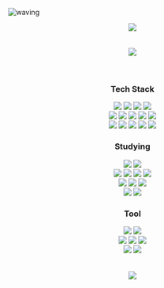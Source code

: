 <!--Title-->
![waving](https://capsule-render.vercel.app/api?type=waving&height=200&text=MINBEOM&fontAlign=80&fontAlignY=40&color=gradient)
<!--Velog-->
<div align="center">
  <a href="https://velog.io/@alsqja2626/posts">
    <img src="https://img.shields.io/badge/Trouble Shooting Velog%20-%235c86fa.svg?&style=for-the-badge&&logoColor=white"/>
  </a>
</div>
<br><br>
<div align="center">
  <img src="https://github-readme-stats.vercel.app/api/top-langs/?username=alsqja&layout=compact"/>
</div>
<br><br>
<!--Tech Stack-->
<h3 align="center">Tech Stack</h3>
<div align="center">
  <img src="https://img.shields.io/badge/java-007396.svg?style=for-the-badge&logo=java&logoColor=white"/>
  <img src="https://img.shields.io/badge/spring-6DB33F.svg?style=for-the-badge&logo=spring&logoColor=white"/>
  <img src="https://img.shields.io/badge/springboot-6DB33F.svg?style=for-the-badge&logo=springboot&logoColor=white"/>
  <img src="https://img.shields.io/badge/jpa-7952B3.svg?style=for-the-badge&logo=jpa&logoColor=white"/>
</div>
<div align="center">
  <img src="https://img.shields.io/badge/javascript-F7DF1E.svg?style=for-the-badge&logo=javascript&logoColor=black"/>
  <img src="https://img.shields.io/badge/react-61DAFB.svg?style=for-the-badge&logo=react&logoColor=black"/>
  <img src="https://img.shields.io/badge/html5-E34F26.svg?style=for-the-badge&logo=html5&logoColor=white"/>
  <img src="https://img.shields.io/badge/css3-1572B6.svg?style=for-the-badge&logo=css3&logoColor=white"/>
  <img src="https://img.shields.io/badge/jquery-0769AD.svg?style=for-the-badge&logo=jquery&logoColor=white"/>
</div>
<div align="center">
  <img src="https://img.shields.io/badge/mysql-4479A1.svg?style=for-the-badge&logo=mysql&logoColor=white"/>
  <img src="https://img.shields.io/badge/postgresql-336791.svg?style=for-the-badge&logo=postgresql&logoColor=white"/>
  <img src="https://img.shields.io/badge/mongodb-47A248.svg?style=for-the-badge&logo=mongodb&logoColor=white"/>
  <img src="https://img.shields.io/badge/docker-2496ED.svg?style=for-the-badge&logo=docker&logoColor=white"/>
  <img src="https://img.shields.io/badge/aws-232F3E.svg?style=for-the-badge&logo=amazonwebservices&logoColor=white"/>
</div>
<!--Studying-->
<h3 align="center">Studying</h3>
<div align="center">
  <img src="https://img.shields.io/badge/redis-FF4438.svg?style=for-the-badge&logo=redis&logoColor=white"/>
  <img src="https://img.shields.io/badge/rabbitmq-FF6600.svg?style=for-the-badge&logo=rabbitmq&logoColor=white"/>
</div>
<div align="center">
  <img src="https://img.shields.io/badge/MSA-FF4088.svg?style=for-the-badge&logo=microsoftazure&logoColor=white"/>
  <img src="https://img.shields.io/badge/kafka-231F20.svg?style=for-the-badge&logo=apachekafka&logoColor=white"/>
  <img src="https://img.shields.io/badge/python-3776AB.svg?style=for-the-badge&logo=python&logoColor=white"/>
  <img src="https://img.shields.io/badge/nextjs-000000.svg?style=for-the-badge&logo=nextdotjs&logoColor=white"/>
</div>
<div align="center">
  <img src="https://img.shields.io/badge/AI-FF5722.svg?style=for-the-badge&logo=tensorflow&logoColor=white"/>
  <img src="https://img.shields.io/badge/MCP-0078D4.svg?style=for-the-badge&logo=microsoft&logoColor=white"/>
  <img src="https://img.shields.io/badge/Agent AI-4285F4.svg?style=for-the-badge&logo=googleassistant&logoColor=white"/>
</div>
<div align="center">
  <img src="https://img.shields.io/badge/django-092E20.svg?style=for-the-badge&logo=django&logoColor=white"/>
  <img src="https://img.shields.io/badge/fastapi-009688.svg?style=for-the-badge&logo=fastapi&logoColor=white"/>
</div>
<!--Tool-->
<h3 align="center">Tool</h3>
<div align="center">
  <img src="https://img.shields.io/badge/git-F05032.svg?style=for-the-badge&logo=git&logoColor=white"/>
  <img src="https://img.shields.io/badge/github-181717.svg?style=for-the-badge&logo=github&logoColor=white"/>
</div>
<div align="center">
  <img src="https://img.shields.io/badge/figma-F24E1E.svg?style=for-the-badge&logo=figma&logoColor=white"/>
  <img src="https://img.shields.io/badge/ERDCloud-00B1D2.svg?style=for-the-badge&logo=erdcloud&logoColor=white"/>
  <img src="https://img.shields.io/badge/postman-FF6C37.svg?style=for-the-badge&logo=postman&logoColor=white"/>
</div>
<div align="center">
  <img src="https://img.shields.io/badge/intellijidea-000000.svg?style=for-the-badge&logo=intellijidea&logoColor=white"/>
  <img src="https://img.shields.io/badge/vscode-007ACC.svg?style=for-the-badge&logo=visualstudiocode&logoColor=white"/>
</div>
<br><br>
<div align="center">
  <img src="https://github-readme-stats.vercel.app/api?username=alsqja&show_icons=true&theme=radical"/>
</div>
